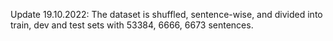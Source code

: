 Update 19.10.2022: The dataset is shuffled, sentence-wise, and divided into train, dev and test sets with 53384, 6666, 6673 sentences.
